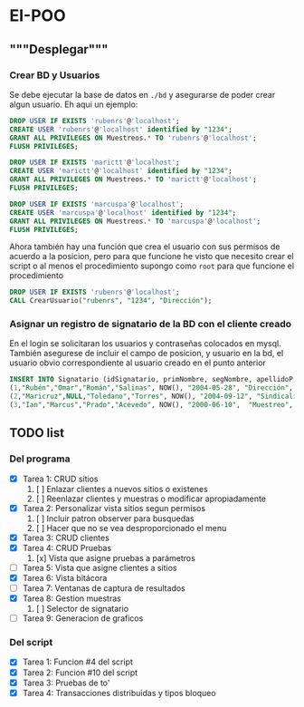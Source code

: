 # EI-POO
## """Desplegar"""

### Crear BD y Usuarios
Se debe ejecutar la base de datos en `./bd` y asegurarse de 
poder crear algun usuario. Eh aqui un ejemplo:
```sql
DROP USER IF EXISTS 'rubenrs'@'localhost';
CREATE USER 'rubenrs'@'localhost' identified by "1234";
GRANT ALL PRIVILEGES ON Muestreos.* TO 'rubenrs'@'localhost';
FLUSH PRIVILEGES;

DROP USER IF EXISTS 'marictt'@'localhost';
CREATE USER 'marictt'@'localhost' identified by "1234";
GRANT ALL PRIVILEGES ON Muestreos.* TO 'marictt'@'localhost';
FLUSH PRIVILEGES;

DROP USER IF EXISTS 'marcuspa'@'localhost';
CREATE USER 'marcuspa'@'localhost' identified by "1234";
GRANT ALL PRIVILEGES ON Muestreos.* TO 'marcuspa'@'localhost';
FLUSH PRIVILEGES;
```

Ahora también hay una función que crea el usuario con sus permisos de
acuerdo a la posicion, pero para que funcione he visto que necesito 
crear el script o al menos el procedimiento supongo como `root` para
que funcione el procedimiento
```sql
DROP USER IF EXISTS 'rubenrs'@'localhost';
CALL CrearUsuario("rubenrs", "1234", "Dirección");
```

### Asignar un registro de signatario de la BD con el cliente creado
En el login se solicitaran los usuarios y contraseñas colocados
en mysql. También asegurese de incluir el campo de posicion,
y usuario en la bd, el usuario obvio correspondiente al usuario
creado en el punto anterior
```sql
INSERT INTO Signatario (idSignatario, primNombre, segNombre, apellidoP, apellidoM,fIngreso,fNacimiento, posicion, usuario) VALUES
(1,"Rubén","Omar","Román","Salinas", NOW(), "2004-05-28", "Dirección", "rubenrs@localhost"),
(2,"Maricruz",NULL,"Toledano","Torres", NOW(), "2004-09-12", "Sindicalizado", "marictt@localhost"),
(3,"Ian","Marcus","Prado","Acevedo", NOW(), "2000-06-10",  "Muestreo", "marcuspa@localhost");
```

## TODO list
### Del programa
- [x] Tarea 1: CRUD sitios
    1. [ ] Enlazar clientes a nuevos sitios o existenes
    2. [ ] Reenlazar clientes y muestras o modificar apropiadamente
- [x] Tarea 2: Personalizar vista sitios segun permisos
    1. [ ] Incluir patron observer para busquedas
    2. [ ] Hacer que no se vea desproporcionado el menu
- [x] Tarea 3: CRUD clientes
- [x] Tarea 4: CRUD Pruebas
    1. [x] Vista que asigne pruebas a parámetros
- [ ] Tarea 5: Vista que asigne clientes a sitios
- [x] Tarea 6: Vista bitácora
- [ ] Tarea 7: Ventanas de captura de resultados
- [x] Tarea 8: Gestion muestras
    1. [ ] Selector de signatario
- [ ] Tarea 9: Generacion de graficos

### Del script
- [x] Tarea 1: Funcion #4 del script
- [x] Tarea 2: Funcion #10 del script
- [x] Tarea 3: Pruebas de to'
- [x] Tarea 4: Transacciones distribuidas y tipos bloqueo
